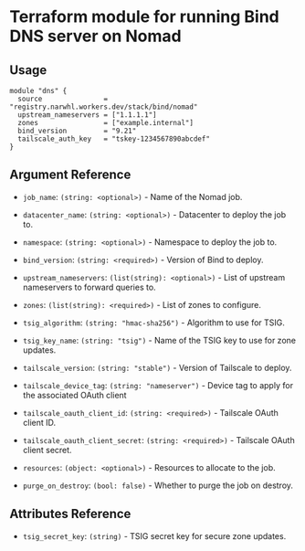 # Terraform module for running Bind DNS server on Nomad

## Usage

```hcl
module "dns" {
  source               = "registry.narwhl.workers.dev/stack/bind/nomad"
  upstream_nameservers = ["1.1.1.1"]
  zones                = ["example.internal"]
  bind_version         = "9.21"
  tailscale_auth_key   = "tskey-1234567890abcdef"
}
```

## Argument Reference

- `job_name`: `(string: <optional>)` - Name of the Nomad job.

- `datacenter_name`: `(string: <optional>)` - Datacenter to deploy the job to.

- `namespace`: `(string: <optional>)` - Namespace to deploy the job to.

- `bind_version`: `(string: <required>)` - Version of Bind to deploy.

- `upstream_nameservers`: `(list(string): <optional>)` - List of upstream nameservers to forward queries to.

- `zones`: `(list(string): <required>)` - List of zones to configure.

- `tsig_algorithm`: `(string: "hmac-sha256")` - Algorithm to use for TSIG.

- `tsig_key_name`: `(string: "tsig")` - Name of the TSIG key to use for zone updates.

- `tailscale_version`: `(string: "stable")` - Version of Tailscale to deploy.

- `tailscale_device_tag`: `(string: "nameserver")` - Device tag to apply for the associated OAuth client

- `tailscale_oauth_client_id`: `(string: <required>)` - Tailscale OAuth client ID.

- `tailscale_oauth_client_secret`: `(string: <required>)` - Tailscale OAuth client secret.

- `resources`: `(object: <optional>)` - Resources to allocate to the job.

- `purge_on_destroy`: `(bool: false)` - Whether to purge the job on destroy.

## Attributes Reference

- `tsig_secret_key`: `(string)` - TSIG secret key for secure zone updates.
